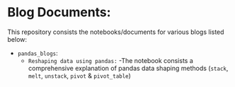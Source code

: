 # Blog Documents:
This repository consists the notebooks/documents for various blogs listed below:
- `pandas_blogs`:
    - `Reshaping data using pandas:`
        -The notebook consists a comprehensive explanation of pandas data shaping  methods (`stack`, `melt`, `unstack`, `pivot` & `pivot_table`)
